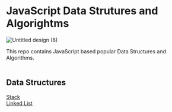 # JavaScript Data Strutures and Algorightms
![Untitled design (8)](https://user-images.githubusercontent.com/83531337/155879769-569f9953-c6e6-4fb3-96a0-195af1180358.png)

This repo contains JavaScript based popular Data Structures and Algorithms. <br><br>

## Data Structures<br>
[Stack](https://github.com/Aashutosh0033/DSA-using-JavaScript/edit/main/Stack)<br>
[Linked List](https://github.com/Aashutosh0033/DSA-using-JavaScript/edit/main/Linked%20List)

